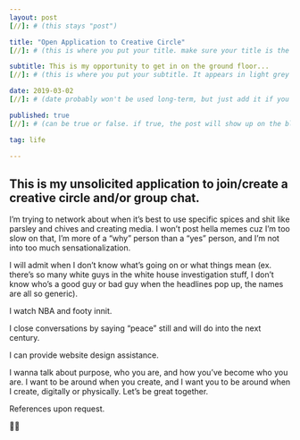 ```yaml
---
layout: post
[//]: # (this stays "post")

title: "Open Application to Creative Circle"
[//]: # (this is where you put your title. make sure your title is the same name as the file)

subtitle: This is my opportunity to get in on the ground floor...
[//]: # (this is where you put your subtitle. It appears in light grey under the title currently and underneath post on blog post index listing)

date: 2019-03-02
[//]: # (date probably won't be used long-term, but just add it if you want)

published: true
[//]: # (can be true or false. if true, the post will show up on the blog index page, if not, it won't.)

tag: life

---
```


## This is my unsolicited application to join/create a creative circle and/or group chat.

I’m trying to network about when it’s best to use specific spices and shit like parsley and chives and creating media. I won’t post hella memes cuz I’m too slow on that, I’m more of a “why” person than a “yes” person, and I’m not into too much sensationalization.

I will admit when I don’t know what’s going on or what things mean (ex. there’s so many white guys in the white house investigation stuff, I don’t know who’s a good guy or bad guy when the headlines pop up, the names are all so generic).

I watch NBA and footy innit.

I close conversations by saying “peace” still and will do into the next century.

I can provide website design assistance.

I wanna talk about purpose, who you are, and how you’ve become who you are. I want to be around when you create, and I want you to be around when I create, digitally or physically. Let’s be great together.

References upon request.

✌🏿